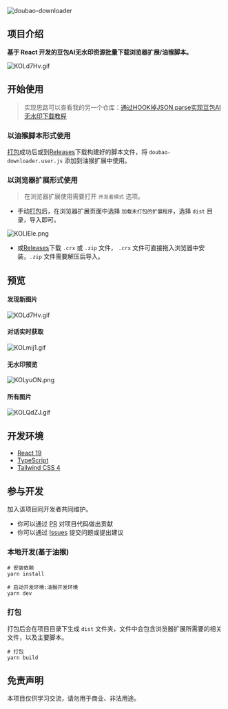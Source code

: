![doubao-downloader](https://socialify.git.ci/LauZzL/doubao-downloader/image?custom_language=React&description=1&forks=1&issues=1&language=1&name=1&owner=1&pattern=Plus&pulls=1&stargazers=1&theme=Dark)

## 项目介绍

**基于 React 开发的豆包AI无水印资源批量下载浏览器扩展/油猴脚本。**

![KOLd7Hv.gif](https://iili.io/KOLd7Hv.gif)


## 开始使用

> 实现思路可以查看我的另一个仓库：[通过HOOK掉JSON.parse实现豆包AI无水印下载教程](https://github.com/LauZzL/remove-doubao-images)

### 以油猴脚本形式使用

[打包](#打包)成功后或到[Releases](./releases)下载构建好的脚本文件，将 `doubao-downloader.user.js` 添加到油猴扩展中使用。

### 以浏览器扩展形式使用

> 在浏览器扩展使用需要打开 `开发者模式` 选项。

- 手动[打包](#打包)后，在浏览器扩展页面中选择 `加载未打包的扩展程序`，选择 `dist` 目录，导入即可。

![KOLlEle.png](https://iili.io/KOLlEle.png)

- 或[Releases](./releases)下载 `.crx` 或 `.zip` 文件， `.crx` 文件可直接拖入浏览器中安装，`.zip` 文件需要解压后导入。

## 预览

#### 发现新图片

![KOLd7Hv.gif](https://iili.io/KOLd7Hv.gif)

#### 对话实时获取

![KOLmij1.gif](https://iili.io/KOLmij1.gif)

#### 无水印预览

![KOLyuON.png](https://iili.io/KOLyuON.png)

#### 所有图片

![KOLQdZJ.gif](https://iili.io/KOLQdZJ.gif)

## 开发环境

- [React 19](https://reactjs.org/)
- [TypeScript](https://www.typescriptlang.org/)
- [Tailwind CSS 4](https://tailwindcss.com/)

## 参与开发

加入该项目同开发者共同维护。

- 你可以通过 [PR](./pulls) 对项目代码做出贡献
- 你可以通过 [Issues](./issues) 提交问题或提出建议

### 本地开发(基于油猴)

```shell
# 安装依赖
yarn install

# 启动开发环境:油猴开发环境
yarn dev
```

### 打包

打包后会在项目目录下生成 `dist` 文件夹，文件中会包含浏览器扩展所需要的相关文件，以及主要脚本。

```shell
# 打包
yarn build
```


## 免责声明

本项目仅供学习交流，请勿用于商业、非法用途。